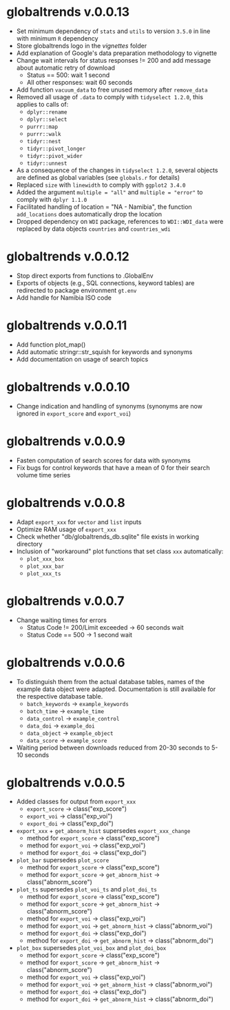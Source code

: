 # globaltrends v.0.0.13
* Set minimum dependency of `stats` and `utils` to version `3.5.0` in line with minimum `R` dependency
* Store globaltrends logo in the *vignettes* folder
* Add explanation of Google's data preparation methodology to vignette
* Change wait intervals for status responses != 200 and add message about automatic retry of download
	* Status == 500: wait 1 second
	* All other responses: wait 60 seconds
* Add function `vacuum_data` to free unused memory after `remove_data`
* Removed all usage of `.data` to comply with `tidyselect 1.2.0`, this applies to calls of:
	* `dplyr::rename`
	* `dplyr::select`
	* `purrr::map`
	* `purrr::walk`
	* `tidyr::nest`
	* `tidyr::pivot_longer`
	* `tidyr::pivot_wider`
	* `tidyr::unnest`
* As a consequence of the changes in `tidyselect 1.2.0`, several objects are defined as global variables (see `globals.r` for details) 
* Replaced `size` with `linewidth` to comply with `ggplot2 3.4.0`
* Added the argument `multiple = "all"` and `multiple = "error"` to comply with `dplyr 1.1.0`
* Facilitated handling of location = "NA - Namibia", the function `add_locations` does automatically drop the location
* Dropped dependency on `WDI` package, references to `WDI::WDI_data` were replaced by data objects `countries` and `countries_wdi`

# globaltrends v.0.0.12
* Stop direct exports from functions to .GlobalEnv
* Exports of objects (e.g., SQL connections, keyword tables) are redirected to package environment `gt.env`
* Add handle for Namibia ISO code

# globaltrends v.0.0.11
* Add function plot_map()
* Add automatic stringr::str_squish for keywords and synonyms
* Add documentation on usage of search topics

# globaltrends v.0.0.10
* Change indication and handling of synonyms (synonyms are now ignored in `export_score` and `export_voi`)

# globaltrends v.0.0.9
* Fasten computation of search scores for data with synonyms
* Fix bugs for control keywords that have a mean of 0 for their search volume time series

# globaltrends v.0.0.8
* Adapt `export_xxx` for `vector` and `list` inputs
* Optimize RAM usage of `export_xxx`
* Check whether "db/globaltrends_db.sqlite" file exists in working directory
* Inclusion of "workaround" plot functions that set class `xxx` automatically:
	* `plot_xxx_box`
	* `plot_xxx_bar`
	* `plot_xxx_ts`

# globaltrends v.0.0.7
* Change waiting times for errors
	* Status Code != 200/Limit exceeded -> 60 seconds wait
	* Status Code == 500 -> 1 second wait

# globaltrends v.0.0.6
* To distinguish them from the actual database tables, names of the example data
  object were adapted. Documentation is still available for the respective database
  table.
	* `batch_keywords` -> `example_keywords`
	* `batch_time` -> `example_time`
	* `data_control` -> `example_control`
	* `data_doi` -> `example_doi`
	* `data_object` -> `example_object`
	* `data_score` -> `example_score`
* Waiting period between downloads reduced from 20-30 seconds to 5-10 seconds

# globaltrends v.0.0.5
* Added classes for output from `export_xxx`
	* `export_score` -> class("exp_score")
	* `export_voi` -> class("exp_voi")
	* `export_doi` -> class("exp_doi")
* `export_xxx` + `get_abnorm_hist` supersedes `export_xxx_change`
	* method for `export_score` -> class("exp_score")
	* method for `export_voi` -> class("exp_voi")
	* method for `export_doi` -> class("exp_doi")
* `plot_bar` supersedes `plot_score`
	* method for `export_score` -> class("exp_score")
	* method for `export_score` -> `get_abnorm_hist` -> class("abnorm_score")
* `plot_ts` supersedes `plot_voi_ts` and `plot_doi_ts`
	* method for `export_score` -> class("exp_score")
	* method for `export_score` -> `get_abnorm_hist` -> class("abnorm_score")
	* method for `export_voi` -> class("exp_voi")
	* method for `export_voi` -> `get_abnorm_hist` -> class("abnorm_voi")
	* method for `export_doi` -> class("exp_doi")
	* method for `export_doi` -> `get_abnorm_hist` -> class("abnorm_doi")
* `plot_box` supersedes `plot_voi_box` and `plot_doi_box`
	* method for `export_score` -> class("exp_score")
	* method for `export_score` -> `get_abnorm_hist` -> class("abnorm_score")
	* method for `export_voi` -> class("exp_voi")
	* method for `export_voi` -> `get_abnorm_hist` -> class("abnorm_voi")
	* method for `export_doi` -> class("exp_doi")
	* method for `export_doi` -> `get_abnorm_hist` -> class("abnorm_doi")
